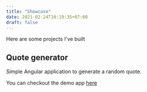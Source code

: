 ```yaml
---
title: "Showcase"
date: 2021-02-24T10:19:35+07:00
draft: false
---
```

Here are some projects I've built

## Quote generator
Simple Angular application to generate a random quote.

You can checkout the demo app [here](https://quote-generator.ananangular.fun/)
